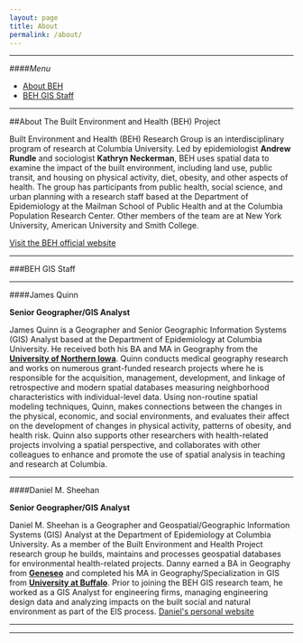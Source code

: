 ```yaml
---
layout: page
title: About
permalink: /about/
---
```


<!--This is the base Jekyll theme. You can find out more info about customizing your Jekyll theme, as well as basic Jekyll usage documentation at [jekyllrb.com](http://jekyllrb.com/)

You can find the source code for the Jekyll new theme at: [github.com/jglovier/jekyll-new](https://github.com/jglovier/jekyll-new)

You can find the source code for Jekyll at [github.com/jekyll/jekyll](https://github.com/jekyll/jekyll)
-->

---

####<a name="top"></a>*Menu*
* [About BEH](#info)
* [BEH GIS Staff](#staff)
<!--* [Teaching and GIS Training](#teaching)-->

<!-- * [Publications](#pubs)
* [Contact](#contact) -->



<!-----

The Built Environment and Health Project has two Geographers/GIS Analysts at Columbia University, Department of Epidemiology.-->
---

##<a name="info"></a>About The Built Environment and Health (BEH) Project

Built Environment and Health (BEH) Research Group is an interdisciplinary program of research at Columbia University. Led by epidemiologist **Andrew Rundle** and sociologist **Kathryn Neckerman**, BEH uses spatial data to examine the impact of the built environment, including land use, public transit, and housing on physical activity, diet, obesity, and other aspects of health. The group has participants from public health, social science, and urban planning with a research staff based at the Department of Epidemiology at the Mailman School of Public Health and at the Columbia Population Research Center.  Other members of the team are at New York University, American University and Smith College.

[Visit the BEH official website](http://beh.columbia.edu/)

---

###<a name="staff"></a>BEH GIS Staff

---

####James Quinn

**Senior Geographer/GIS Analyst**

James Quinn is a Geographer and Senior Geographic Information Systems (GIS) Analyst based at the Department of Epidemiology at Columbia University. He received both his BA and MA in Geography from the [**University of Northern Iowa**](http://www.uni.edu/csbs/geography/). Quinn conducts medical geography research and works on numerous grant-funded research projects where he is responsible for the acquisition, management, development, and linkage of retrospective and modern spatial databases measuring neighborhood characteristics with individual-level data. Using non-routine spatial modeling techniques, Quinn, makes connections between the changes in the physical, economic, and social environments, and evaluates their affect on the development of changes in physical activity, patterns of obesity, and health risk. Quinn also supports other researchers with health-related projects involving a spatial perspective, and collaborates with other colleagues to enhance and promote the use of spatial analysis in teaching and research at Columbia.

---

####Daniel M. Sheehan

**Senior Geographer/GIS Analyst**

Daniel M. Sheehan is a Geographer and Geospatial/Geographic Information Systems (GIS) Analyst at the Department of Epidemiology at Columbia University. As a member of the Built Environment and Health Project research group he builds, maintains and processes geospatial databases for environmental health-related projects. Danny earned a BA in Geography from [**Geneseo**](http://www.geneseo.edu/geography) and completed his MA in Geography/Specialization in GIS from [**University at Buffalo**](http://www.buffalo.edu/cas/geography.html). Prior to joining the BEH GIS research team, he worked as a GIS Analyst for engineering firms, managing engineering design data and analyzing impacts on the built social and natural environment as part of the EIS process.
[Daniel's personal website](http://nygeog.com)

---

<!--##<a name="pubs"></a>Publications
* [Google Scholar](http://scholar.google.com/citations?user=K6iTYsUAAAAJ&hl=en)

Add List of publications.

----->

<!--
##<a name="contact"></a>Contact
Send me an [email](mailto:daniel.martin.sheehan@gmail.com).

----->



<!--##<a name="teaching"></a>Teaching and GIS Training
Contact the BEH GIS Group for training and teaching Geographic Information Systems (GIS) or see the [GIS course available at EPIC 2015](https://cuepisummer.org/course/geographic-information-systems). -->

---




